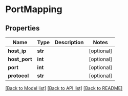 # PortMapping

## Properties
Name | Type | Description | Notes
------------ | ------------- | ------------- | -------------
**host_ip** | **str** |  | [optional] 
**host_port** | **int** |  | [optional] 
**port** | **int** |  | [optional] 
**protocol** | **str** |  | [optional] 

[[Back to Model list]](../README.md#documentation-for-models) [[Back to API list]](../README.md#documentation-for-api-endpoints) [[Back to README]](../README.md)


